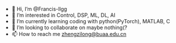 - 👋 Hi, I’m @Francis-llgg
- 👀 I’m interested in Control, DSP, ML, DL, AI
- 🌱 I’m currently learning coding with python(PyTorch), MATLAB, C
- 💞️ I’m looking to collaborate on maybe nothing(?
- 📫 How to reach me zhengzilong@buaa.edu.cn

<!---
Francis-llgg/Francis-llgg is a ✨ special ✨ repository because its `README.md` (this file) appears on your GitHub profile.
You can click the Preview link to take a look at your changes.
--->
